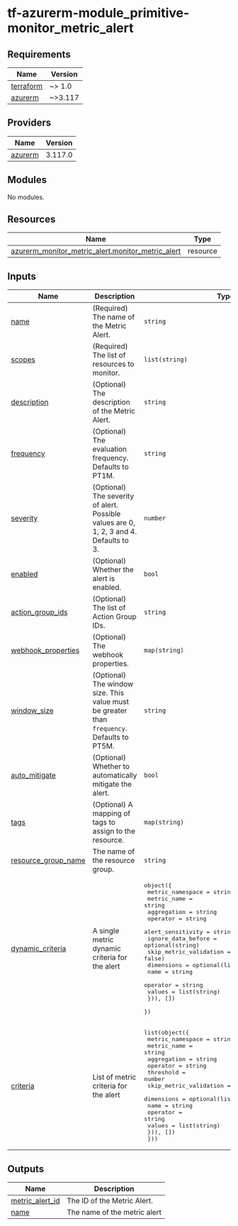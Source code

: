 # tf-azurerm-module_primitive-monitor_metric_alert
<!-- BEGINNING OF PRE-COMMIT-TERRAFORM DOCS HOOK -->
## Requirements

| Name | Version |
|------|---------|
| <a name="requirement_terraform"></a> [terraform](#requirement\_terraform) | ~> 1.0 |
| <a name="requirement_azurerm"></a> [azurerm](#requirement\_azurerm) | ~>3.117 |

## Providers

| Name | Version |
|------|---------|
| <a name="provider_azurerm"></a> [azurerm](#provider\_azurerm) | 3.117.0 |

## Modules

No modules.

## Resources

| Name | Type |
|------|------|
| [azurerm_monitor_metric_alert.monitor_metric_alert](https://registry.terraform.io/providers/hashicorp/azurerm/latest/docs/resources/monitor_metric_alert) | resource |

## Inputs

| Name | Description | Type | Default | Required |
|------|-------------|------|---------|:--------:|
| <a name="input_name"></a> [name](#input\_name) | (Required) The name of the Metric Alert. | `string` | n/a | yes |
| <a name="input_scopes"></a> [scopes](#input\_scopes) | (Required) The list of resources to monitor. | `list(string)` | n/a | yes |
| <a name="input_description"></a> [description](#input\_description) | (Optional) The description of the Metric Alert. | `string` | n/a | yes |
| <a name="input_frequency"></a> [frequency](#input\_frequency) | (Optional) The evaluation frequency. Defaults to PT1M. | `string` | `"PT1M"` | no |
| <a name="input_severity"></a> [severity](#input\_severity) | (Optional) The severity of alert. Possible values are 0, 1, 2, 3 and 4. Defaults to 3. | `number` | `3` | no |
| <a name="input_enabled"></a> [enabled](#input\_enabled) | (Optional) Whether the alert is enabled. | `bool` | n/a | yes |
| <a name="input_action_group_ids"></a> [action\_group\_ids](#input\_action\_group\_ids) | (Optional) The list of Action Group IDs. | `string` | n/a | yes |
| <a name="input_webhook_properties"></a> [webhook\_properties](#input\_webhook\_properties) | (Optional) The webhook properties. | `map(string)` | n/a | yes |
| <a name="input_window_size"></a> [window\_size](#input\_window\_size) | (Optional) The window size. This value must be greater than `frequency`. Defaults to PT5M. | `string` | `"PT5M"` | no |
| <a name="input_auto_mitigate"></a> [auto\_mitigate](#input\_auto\_mitigate) | (Optional) Whether to automatically mitigate the alert. | `bool` | `false` | no |
| <a name="input_tags"></a> [tags](#input\_tags) | (Optional)  A mapping of tags to assign to the resource. | `map(string)` | `{}` | no |
| <a name="input_resource_group_name"></a> [resource\_group\_name](#input\_resource\_group\_name) | The name of the resource group. | `string` | n/a | yes |
| <a name="input_dynamic_criteria"></a> [dynamic\_criteria](#input\_dynamic\_criteria) | A single metric dynamic criteria for the alert | <pre>object({<br/>    metric_namespace       = string<br/>    metric_name            = string<br/>    aggregation            = string<br/>    operator               = string<br/>    alert_sensitivity      = string<br/>    ignore_data_before     = optional(string)<br/>    skip_metric_validation = optional(bool, false)<br/>    dimensions = optional(list(object({<br/>      name     = string<br/>      operator = string<br/>      values   = list(string)<br/>    })), [])<br/>  })</pre> | n/a | yes |
| <a name="input_criteria"></a> [criteria](#input\_criteria) | List of metric criteria for the alert | <pre>list(object({<br/>    metric_namespace       = string<br/>    metric_name            = string<br/>    aggregation            = string<br/>    operator               = string<br/>    threshold              = number<br/>    skip_metric_validation = optional(bool, false)<br/>    dimensions = optional(list(object({<br/>      name     = string<br/>      operator = string<br/>      values   = list(string)<br/>    })), [])<br/>  }))</pre> | n/a | yes |

## Outputs

| Name | Description |
|------|-------------|
| <a name="output_metric_alert_id"></a> [metric\_alert\_id](#output\_metric\_alert\_id) | The ID of the Metric Alert. |
| <a name="output_name"></a> [name](#output\_name) | The name of the metric alert |
<!-- END OF PRE-COMMIT-TERRAFORM DOCS HOOK -->
